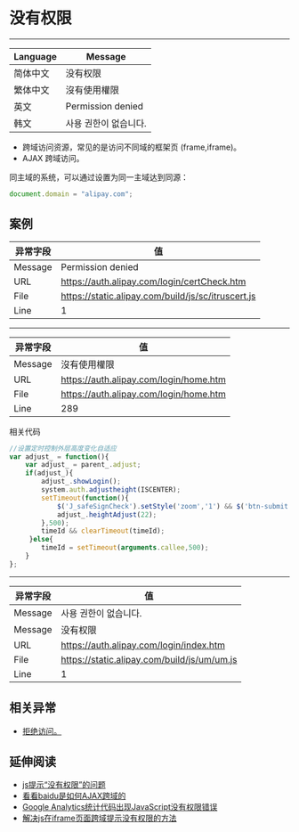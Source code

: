 
# 没有权限

----

| Language | Message               |
|----------|-----------------------|
| 简体中文 | 没有权限              |
| 繁体中文 | 沒有使用權限          |
| 英文     | Permission denied     |
| 韩文     | 사용 권한이 없습니다. |

* 跨域访问资源，常见的是访问不同域的框架页 (frame,iframe)。
* AJAX 跨域访问。

同主域的系统，可以通过设置为同一主域达到同源：

```javascript
document.domain = "alipay.com";
```

## 案例

| 异常字段 | 值                                                 |
|----------|----------------------------------------------------|
| Message  | Permission denied                                  |
| URL      | https://auth.alipay.com/login/certCheck.htm        |
| File     | https://static.alipay.com/build/js/sc/itruscert.js |
| Line     | 1                                                  |


----

| 异常字段 | 值                                     |
|----------|----------------------------------------|
| Message  | 沒有使用權限                           |
| URL      | https://auth.alipay.com/login/home.htm |
| File     | https://auth.alipay.com/login/home.htm |
| Line     | 289                                    |

相关代码

<!-- start-line=278; -->
```javascript
//设置定时控制外层高度变化自适应
var adjust_ = function(){
    var adjust_ = parent_.adjust;
    if(adjust_){
        adjust_.showLogin();
        system.auth.adjustheight(ISCENTER);
        setTimeout(function(){
            $('J_safeSignCheck').setStyle('zoom','1') && $('btn-submit').parent().setStyle('zoom','1');
            adjust_.heightAdjust(22);
        },500);
        timeId && clearTimeout(timeId);
     }else{
        timeId = setTimeout(arguments.callee,500);
    }
};
```


----

| 异常字段 | 值                                          |
|----------|---------------------------------------------|
| Message  | 사용 권한이 없습니다.                       |
| Message  | 没有权限                                    |
| URL      | https://auth.alipay.com/login/index.htm     |
| File     | https://static.alipay.com/build/js/um/um.js |
| Line     | 1                                           |

## 相关异常

* [拒绝访问。](access-is-denied.md)

## 延伸阅读

* [js提示“没有权限”的问题](http://kinglyhum.iteye.com/blog/565230)
* [看看baidu是如何AJAX跨域的](http://topic.csdn.net/u/20081224/09/26aff992-d0ba-4f6f-a023-e0e96ecbe1fc.html)
* [Google Analytics统计代码出现JavaScript没有权限错误](http://www.zhujun.org/web/google-analytics-javascript-permission-denied/)
* [解决js在iframe页面跨域提示没有权限的方法](http://hi.baidu.com/slandi/blog/item/f8462cc6aafa0fd7d0006039.html)
